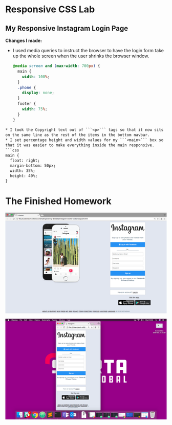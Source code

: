 # Responsive CSS Lab

## My Responsive Instagram Login Page

**Changes I made:**
* I used media queries to instruct the browser to have the login form take up the whole screen when the user shrinks the browser window.
  ```css
  @media screen and (max-width: 700px) {
    main {
      width: 100%;
    }
    .phone {
      display: none;
    }
    footer {
      width: 75%;
    }
  }
```
* I took the Copyright text out of ```<p>``` tags so that it now sits on the same line as the rest of the items in the bottom navbar.
* I set percentage height and width values for my ```<main>``` box so that it was easier to make everything inside the main responsive.
```css
main {
  float: right;
  margin-bottom: 50px;
  width: 35%;
  height: 40%;
}
```






# The Finished Homework


![Image of instagram login page](images/screen-shot2.png)

![Mobile sized login page](images/screen-shot1.png)
